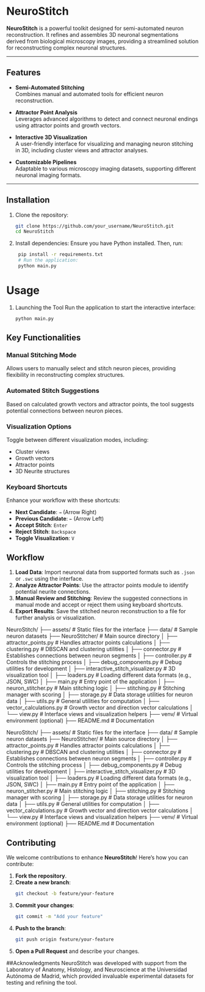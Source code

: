 # NeuroStitch

**NeuroStitch** is a powerful toolkit designed for semi-automated neuron reconstruction. It refines and assembles 3D neuronal segmentations derived from biological microscopy images, providing a streamlined solution for reconstructing complex neuronal structures.

---

## Features

- **Semi-Automated Stitching**  
  Combines manual and automated tools for efficient neuron reconstruction.
  
- **Attractor Point Analysis**  
  Leverages advanced algorithms to detect and connect neuronal endings using attractor points and growth vectors.

- **Interactive 3D Visualization**  
  A user-friendly interface for visualizing and managing neuron stitching in 3D, including cluster views and attractor analyses.

- **Customizable Pipelines**  
  Adaptable to various microscopy imaging datasets, supporting different neuronal imaging formats.

---

## Installation

1. Clone the repository:
   ```bash
   git clone https://github.com/your_username/NeuroStitch.git
   cd NeuroStitch

2. Install dependencies: 
   Ensure you have Python installed. Then, run:
   ```bash
    pip install -r requirements.txt
    # Run the application:
    python main.py

# Usage
  1. Launching the Tool
      Run the application to start the interactive interface:
        ```bash
        python main.py

## Key Functionalities

### Manual Stitching Mode
Allows users to manually select and stitch neuron pieces, providing flexibility in reconstructing complex structures.

### Automated Stitch Suggestions
Based on calculated growth vectors and attractor points, the tool suggests potential connections between neuron pieces.

### Visualization Options
Toggle between different visualization modes, including:
- Cluster views
- Growth vectors
- Attractor points
- 3D Neurite structures

### Keyboard Shortcuts
Enhance your workflow with these shortcuts:
- **Next Candidate**: `→` (Arrow Right)
- **Previous Candidate**: `←` (Arrow Left)
- **Accept Stitch**: `Enter`
- **Reject Stitch**: `Backspace`
- **Toggle Visualization**: `V`

## Workflow

1. **Load Data**: Import neuronal data from supported formats such as `.json` or `.swc` using the interface.
2. **Analyze Attractor Points**: Use the attractor points module to identify potential neurite connections.
3. **Manual Review and Stitching**: Review the suggested connections in manual mode and accept or reject them using keyboard shortcuts.
4. **Export Results**: Save the stitched neuron reconstruction to a file for further analysis or visualization.


NeuroStitch/
├── assets/                   # Static files for the interface
├── data/                     # Sample neuron datasets
├── NeuroStitcher/            # Main source directory
│   ├── attractor_points.py   # Handles attractor points calculations
│   ├── clustering.py         # DBSCAN and clustering utilities
│   ├── connector.py          # Establishes connections between neuron segments
│   ├── controller.py         # Controls the stitching process
│   ├── debug_components.py   # Debug utilities for development
│   ├── interactive_stitch_visualizer.py  # 3D visualization tool
│   ├── loaders.py            # Loading different data formats (e.g., JSON, SWC)
│   ├── main.py               # Entry point of the application
│   ├── neuron_stitcher.py    # Main stitching logic
│   ├── stitching.py          # Stitching manager with scoring
│   ├── storage.py            # Data storage utilities for neuron data
│   ├── utils.py              # General utilities for computation
│   ├── vector_calculations.py # Growth vector and direction vector calculations
│   └── view.py               # Interface views and visualization helpers
├── venv/                     # Virtual environment (optional)
├── README.md                 # Documentation



NeuroStitch/ ├── assets/ # Static files for the interface ├── data/ # Sample neuron datasets ├── NeuroStitcher/ # Main source directory │ ├── attractor_points.py # Handles attractor points calculations │ ├── clustering.py # DBSCAN and clustering utilities │ ├── connector.py # Establishes connections between neuron segments │ ├── controller.py # Controls the stitching process │ ├── debug_components.py # Debug utilities for development │ ├── interactive_stitch_visualizer.py # 3D visualization tool │ ├── loaders.py # Loading different data formats (e.g., JSON, SWC) │ ├── main.py # Entry point of the application │ ├── neuron_stitcher.py # Main stitching logic │ ├── stitching.py # Stitching manager with scoring │ ├── storage.py # Data storage utilities for neuron data │ ├── utils.py # General utilities for computation │ ├── vector_calculations.py # Growth vector and direction vector calculations │ └── view.py # Interface views and visualization helpers ├── venv/ # Virtual environment (optional) ├── README.md # Documentation
## Contributing

We welcome contributions to enhance **NeuroStitch**! Here’s how you can contribute:

1. **Fork the repository**.
2. **Create a new branch**:
   ```bash
   git checkout -b feature/your-feature
3. **Commit your changes**:
   ```bash
   git commit -m "Add your feature"
4. **Push to the branch**:
   ```bash
   git push origin feature/your-feature
5. **Open a Pull Request** and describe your changes.


##Acknowledgments
NeuroStitch was developed with support from the Laboratory of Anatomy, Histology, and Neuroscience at the Universidad Autónoma de Madrid, which provided invaluable experimental datasets for testing and refining the tool.

